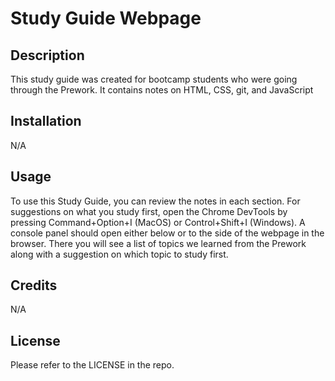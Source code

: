 # Study Guide Webpage

## Description

This study guide was created for bootcamp students who were going through the Prework. It contains notes on HTML, CSS, git, and JavaScript

## Installation

N/A

## Usage

To use this Study Guide, you can review the notes in each section. For suggestions on what you study first, open the Chrome DevTools by pressing Command+Option+I (MacOS) or Control+Shift+I (Windows). A console panel should open either below or to the side of the webpage in the browser. There you will see a list of topics we learned from the Prework along with a suggestion on which topic to study first.

## Credits

N/A

## License

Please refer to the LICENSE in the repo.